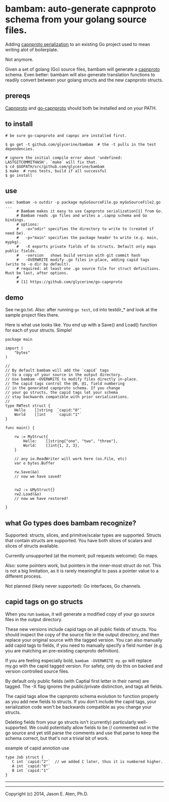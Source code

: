 bambam: auto-generate capnproto schema from your golang source files.
======

Adding [capnproto serialization](https://github.com/glycerine/go-capnproto) to an existing Go project used to mean writing alot of boilerplate.

Not anymore.

Given a set of golang (Go) source files, bambam will generate a [capnproto](http://kentonv.github.io/capnproto/) schema. Even better: bambam will also generate translation functions to readily convert between your golang structs and the new capnproto structs.

prereqs
-------

[Capnproto](http://kentonv.github.io/capnproto/) and [go-capnproto](https://github.com/glycerine/go-capnproto) should both be installed and on your PATH.

to install
--------
~~~
# be sure go-capnproto and capnpc are installed first.

$ go get -t github.com/glycerine/bambam  # the -t pulls in the test dependencies.

# ignore the initial compile error about 'undefined: LASTGITCOMMITHASH'. `make` will fix that.
$ cd $GOPATH/src/github.com/glycerine/bambam
$ make  # runs tests, build if all successful
$ go install
~~~


use
---------

~~~
use: bambam -o outdir -p package myGoSourceFile.go myGoSourceFile2.go ...
     # Bambam makes it easy to use Capnproto serialization[1] from Go.
     # Bambam reads .go files and writes a .capnp schema and Go bindings.
     # options:
     #   -o="odir" specifies the directory to write to (created if need be).
     #   -p="main" specifies the package header to write (e.g. main, mypkg).
     #   -X exports private fields of Go structs. Default only maps public fields.
     #   -version   shows build version with git commit hash
     #   -OVERWRITE modify .go files in-place, adding capid tags (write to -o dir by default).
     # required: at least one .go source file for struct definitions. Must be last, after options.
     #
     # [1] https://github.com/glycerine/go-capnproto 
~~~

demo
-----

See rw.go.txt. Also: after running `go test`, cd into testdir_* and look at the sample project files there.

Here is what use looks like. You end up with a Save() and Load() function for each of your structs. Simple!

~~~
package main

import (
    "bytes"
)

//
// By default bambam will add the `capid` tags
// to a copy of your source in the output directory.
// Use bambam -OVERWRITE to modify files directly in-place.
// The capid tags control the @0, @1, field numbering 
// in the generated capnproto schema. If you change
// your go structs, the capid tags let your schema
// stay backwards compatible with prior serializations.
//
type RWTest struct {
	Hello    []string  `capid:"0"`
	World    []int     `capid:"1"`
}

func main() {

	rw := MyStruct{
		Hello:    []string{"one", "two", "three"},
		World:    []int{1, 2, 3},
	}

    // any io.ReadWriter will work here (os.File, etc)
	var o bytes.Buffer

	rw.Save(&o)
    // now we have saved!


    rw2 := &MyStruct{}
	rw2.Load(&o)
    // now we have restored!

}

~~~

what Go types does bambam recognize?
----------------------------------------

Supported: structs, slices, and primitve/scalar types are supported. Structs that contain structs are supported. You have both slices of scalars and slices of structs available.

Currently unsupported (at the moment; pull requests welcome): Go maps.  

Also: some pointers work, but pointers in the inner-most struct do not. This is not a big limitation, as it is rarely meaningful to pass a pointer value to a different process.

Not planned (likely never supported): Go interfaces, Go channels.

capid tags on go structs
--------------------------

When you run `bambam`, it will generate a modified copy of your go source files in the output directory.

These new versions include capid tags on all public fields of structs. You should inspect the copy of the source file in the output directory, and then replace your original source with the tagged version.  You can also manually add capid tags to fields, if you need to manually specify a field number (e.g. you are matching an pre-existing capnproto definition).

If you are feeling especially bold, `bambam -OVERWRITE my.go` will replace my.go with the capid tagged version. For safety, only do this on backed and version controlled source files.

By default only public fields (with Captial first letter in their name) are tagged. The -X flag ignores the public/private distinction, and tags all fields.

The capid tags allow the capnproto schema evolution to function properly as you add new fields to structs. If you don't include the capid tags, your serialization code won't be backwards compatible as you change your structs.

Deleting fields from your go structs isn't (currently) particularly well-supported. We could potentially allow fields to be // commented out in the go source and yet still parse the comments and use that parse to keep the schema correct, but that's not a trivial bit of work.

example of capid annotion use
~~~
type Job struct { 
   C int `capid:"2"`  // we added C later, thus it is numbered higher.
   A int `capid:"0"`
   B int `capid:"1"` 
}
~~~

-----
-----

Copyright (c) 2014, Jason E. Aten, Ph.D.

